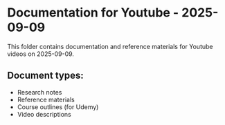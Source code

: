 # Documentation for Youtube - 2025-09-09

This folder contains documentation and reference materials for Youtube videos on 2025-09-09.

## Document types:
- Research notes
- Reference materials
- Course outlines (for Udemy)
- Video descriptions

